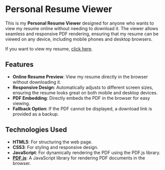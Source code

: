 # Personal Resume Viewer

This is my **Personal Resume Viewer** designed for anyone who wants to view my resume online without needing to download it. The viewer allows seamless and responsive PDF rendering, ensuring that my resume can be viewed on any device, including mobile phones and desktop browsers.

If you want to view my resume, [click here](https://braindrop.me/resume).

## Features

- **Online Resume Preview**: View my resume directly in the browser without downloading it.
- **Responsive Design**: Automatically adjusts to different screen sizes, ensuring the resume looks great on both mobile and desktop devices.
- **PDF Embedding**: Directly embeds the PDF in the browser for easy viewing.
- **Fallback Option**: If the PDF cannot be displayed, a download link is provided as a backup.

## Technologies Used

- **HTML5**: For structuring the web page.
- **CSS3**: For styling and responsive design.
- **JavaScript**: For dynamically rendering the PDF using the PDF.js library.
- **[PDF.js](https://mozilla.github.io/pdf.js/)**: A JavaScript library for rendering PDF documents in the browser.
